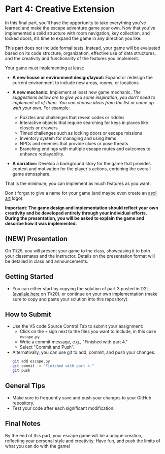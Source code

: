 
# Part 4: Creative Extension

In this final part, you’ll have the opportunity to take everything you've learned and make the escape adventure game your own. Now that you’ve implemented a solid structure with room navigation, key collection, and locked doors, it’s time to expand the game in any direction you like.

This part does not include formal tests. Instead, your game will be evaluated based on its code structure, organization, effective use of data structures, and the creativity and functionality of the features you implement.

Your game *must* implementing at least:

- **A new house or environment design/layout:** Expand or redesign the current environment to include new areas, rooms, or locations.

- **A new mechanic:** Implement at least new game mechanic. 
    *The suggestions below are to give you some inspiration, you don't need to implement all of them. You can choose ideas from the list or come up with your own.* For example:
    - Puzzles and challenges that reveal codes or riddles
    - Interactive objects that require searching for keys in places like closets or drawers 
    - Timed challenges such as locking doors or escape missions
    - Inventory system for managing and using items
    - NPCs and enemies that provide clues or pose threats
    - Branching endings with multiple escape routes and outcomes to enhance replayability.

- **A narrative:** Develop a background story for the game that provides context and motivation for the player's actions, enriching the overall game atmosphere.

That is the minimum, you can implement as much features as you want.

Don't forget to give a name for your game (and maybe even create an [ascii art](https://en.wikipedia.org/wiki/ASCII_art) logo).

**Important: The game design and implementation should reflect your own creativity and be developed entirely through your individual efforts. During the presentation, you will be asked to explain the game and describe how it was implemented.**

## (NEW) Presentation
On 11/25, you will present your game to the class, showcasing it to both your classmates and the instructor. Details on the presentation format will be detailed in class and announcements.

## Getting Started
- You can either start by copying the solution of part 3 posted in D2L ([availale here](https://lms.augusta.edu/d2l/le/content/475120/viewContent/3439664/View) on 11/20), or continue on your own implementation (make sure to copy and paste your solution into this repository).


## How to Submit

- Use the VS code Source Control Tab to submit your assignment:
    - Click on the `+` sign next to the files you want to include, in this case `escape.py`
    - Write a commit message, e.g., "Finished with part 4."
    - Select "Commit and Push".
- Alternativally, you can use git to add, commit, and push your changes:
    ```bash
    git add escape.py
    git commit -m "Finished with part 4."
    git push
    ```

## General Tips
- Make sure to frequently save and push your changes to your GitHub repository.
- Test your code after each significant modification.

## Final Notes
By the end of this part, your escape game will be a unique creation, reflecting your personal style and creativity. Have fun, and push the limits of what you can do with the game!
